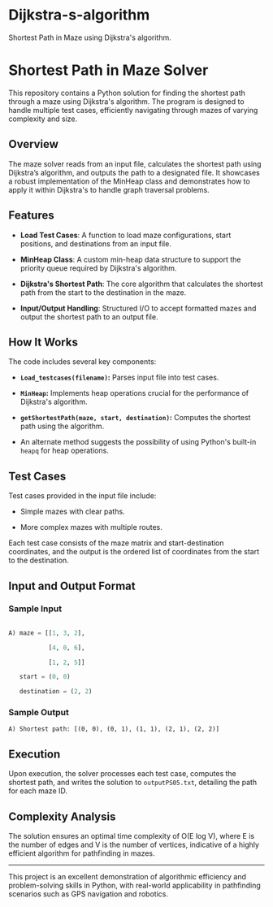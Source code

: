 # Dijkstra-s-algorithm
Shortest Path in Maze using Dijkstra's algorithm. 

# Shortest Path in Maze Solver

This repository contains a Python solution for finding the shortest path through a maze using Dijkstra's algorithm. The program is designed to handle multiple test cases, efficiently navigating through mazes of varying complexity and size.

## Overview

The maze solver reads from an input file, calculates the shortest path using Dijkstra’s algorithm, and outputs the path to a designated file. It showcases a robust implementation of the MinHeap class and demonstrates how to apply it within Dijkstra's to handle graph traversal problems.

## Features

- **Load Test Cases**: A function to load maze configurations, start positions, and destinations from an input file.
  
- **MinHeap Class**: A custom min-heap data structure to support the priority queue required by Dijkstra's algorithm.
  
- **Dijkstra's Shortest Path**: The core algorithm that calculates the shortest path from the start to the destination in the maze.
  
- **Input/Output Handling**: Structured I/O to accept formatted mazes and output the shortest path to an output file.

## How It Works

The code includes several key components:

- **`Load_testcases(filename)`:** Parses input file into test cases.
  
- **`MinHeap`:** Implements heap operations crucial for the performance of Dijkstra's algorithm.
  
- **`getShortestPath(maze, start, destination)`:** Computes the shortest path using the algorithm.
  
- An alternate method suggests the possibility of using Python's built-in `heapq` for heap operations.

## Test Cases

Test cases provided in the input file include:

- Simple mazes with clear paths.
  
- More complex mazes with multiple routes.

Each test case consists of the maze matrix and start-destination coordinates, and the output is the ordered list of coordinates from the start to the destination.

## Input and Output Format

### Sample Input
```python

A) maze = [[1, 3, 2],

           [4, 0, 6],

           [1, 2, 5]]

   start = (0, 0)

   destination = (2, 2)
```

### Sample Output
```
A) Shortest path: [(0, 0), (0, 1), (1, 1), (2, 1), (2, 2)]
```

## Execution

Upon execution, the solver processes each test case, computes the shortest path, and writes the solution to `outputPS05.txt`, detailing the path for each maze ID.

## Complexity Analysis

The solution ensures an optimal time complexity of O(E log V), where E is the number of edges and V is the number of vertices, indicative of a highly efficient algorithm for pathfinding in mazes.

---

This project is an excellent demonstration of algorithmic efficiency and problem-solving skills in Python, with real-world applicability in pathfinding scenarios such as GPS navigation and robotics.
